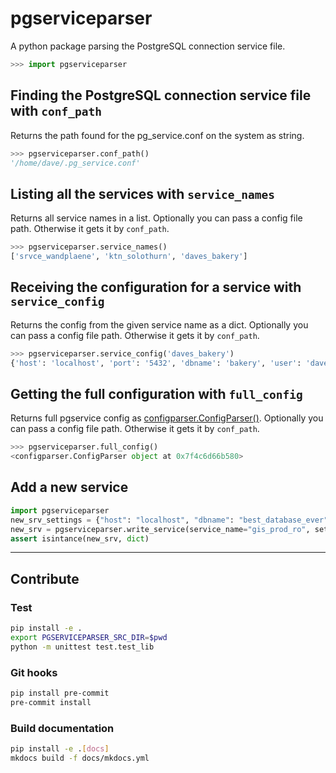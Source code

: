 # pgserviceparser

A python package parsing the PostgreSQL connection service file.

```python
>>> import pgserviceparser
```

## Finding the PostgreSQL connection service file with `conf_path`

Returns the path found for the pg_service.conf on the system as string.

```python
>>> pgserviceparser.conf_path()
'/home/dave/.pg_service.conf'
```

## Listing all the services with `service_names`

Returns all service names in a list.
Optionally you can pass a config file path. Otherwise it gets it by `conf_path`.

```python
>>> pgserviceparser.service_names()
['srvce_wandplaene', 'ktn_solothurn', 'daves_bakery']

```

## Receiving the configuration for a service with `service_config`

Returns the config from the given service name as a dict.
Optionally you can pass a config file path. Otherwise it gets it by `conf_path`.

```python
>>> pgserviceparser.service_config('daves_bakery')
{'host': 'localhost', 'port': '5432', 'dbname': 'bakery', 'user': 'dave', 'password': 'fischersfritz'}
```

## Getting the full configuration with `full_config`

Returns full pgservice config as [configparser.ConfigParser()](https://docs.python.org/3/library/configparser.html).
Optionally you can pass a config file path. Otherwise it gets it by `conf_path`.

```python
>>> pgserviceparser.full_config()
<configparser.ConfigParser object at 0x7f4c6d66b580>
```

## Add a new service

```python
import pgserviceparser
new_srv_settings = {"host": "localhost", "dbname": "best_database_ever", "port": 5432, "user": "ro_gis_user"}
new_srv = pgserviceparser.write_service(service_name="gis_prod_ro", settings=new_srv_settings, add_if_not_exists=True)
assert isintance(new_srv, dict)
```

----

## Contribute

### Test

```sh
pip install -e .
export PGSERVICEPARSER_SRC_DIR=$pwd
python -m unittest test.test_lib
```

### Git hooks

```sh
pip install pre-commit
pre-commit install
```

### Build documentation

```sh
pip install -e .[docs]
mkdocs build -f docs/mkdocs.yml
```
